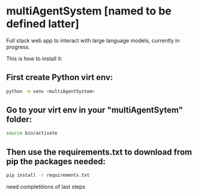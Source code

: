 # multiAgentSystem [named to be defined latter]
Full stack web app to interact with large language models, currently in progress.

This is how to install it:

## First create Python virt env:
```bash
python -m venv <multiAgentSystem>
```
## Go to your virt env in your "multiAgentSytem" folder:
```bash
source bin/activate
```
## Then use the requirements.txt to download from pip the packages needed:
```bash
pip install -r requirements.txt
```

need completitions of last steps
